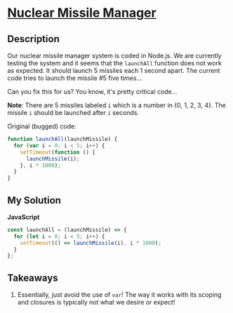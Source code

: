 # [Nuclear Missile Manager](https://www.codewars.com/kata/567ed5db4089538eea000010)

## Description

Our nuclear missile manager system is coded in Node.js. We are currently testing the system and it seems that the `launchAll` function does not work as expected. It should launch 5 missiles each 1 second apart. The current code tries to launch the missile #5 five times...

Can you fix this for us? You know, it's pretty critical code...

**Note**: There are 5 missiles labeled `i` which is a number in {0, 1, 2, 3, 4}. The missile `i` should be launched after `i` seconds.

Original (bugged) code:

```js
function launchAll(launchMissile) {
  for (var i = 0; i < 5; i++) {
    setTimeout(function () {
      launchMissile(i);
    }, i * 1000);
  }
}
```

## My Solution

**JavaScript**

```js
const launchAll = (launchMissile) => {
  for (let i = 0; i < 5; i++) {
    setTimeout(() => launchMissile(i), i * 1000);
  }
};
```

## Takeaways

1. Essentially, just avoid the use of `var`! The way it works with its scoping and closures is typically not what we desire or expect!

